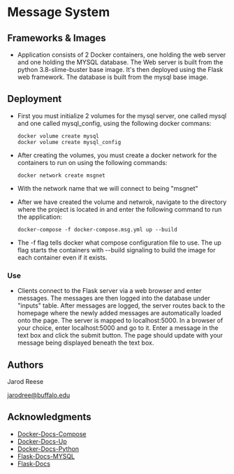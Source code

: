 # Message System

## Frameworks & Images  

* Application consists of 2 Docker containers, one holding the web server and one holding the MYSQL database. The Web server is built from the python 3.8-slime-buster base image. It's then deployed using the Flask web framework. The database is built from the mysql base image. 

## Deployment

* First you must initialize 2 volumes for the mysql server, one called mysql and one called mysql_config, using the following docker commans:
    ```
    docker volume create mysql
    docker volume create mysql_config
    ```

* After creating the volumes, you must create a docker network for the containers to run on using the following commands:
    ```
    docker network create msgnet
    ```
* With the network name that we will connect to being "msgnet"

* After we have created the volume and netwrok, navigate to the directory where the project is located in and enter the following command to run the application:
    ```
    docker-compose -f docker-compose.msg.yml up --build
    ```
* The -f flag tells docker what compose configuration file to use. The up flag starts the containers with --build signaling to build the image for each container even if it exists.

### Use

* Clients connect to the Flask server via a web browser and enter messages. The messages are then logged into the database under "inputs" table. After messages are logged, the server routes back to the homepage where the newly added messages are automatically loaded onto the page. The server is mapped to localhost:5000. In a browser of your choice, enter localhost:5000 and go to it. Enter a message in the text box and click the submit button. The page should update with your message being displayed beneath the text box.

## Authors

Jarod Reese

jarodree@buffalo.edu

## Acknowledgments

* [Docker-Docs-Compose](https://docs.docker.com/compose/)
* [Docker-Docs-Up](https://docs.docker.com/compose/reference/up/)
* [Docker-Docs-Python](https://docs.docker.com/language/python/)
* [Flask-Docs-MYSQL](https://flask-mysql.readthedocs.io/en/stable/)
* [Flask-Docs](https://flask.palletsprojects.com/en/2.0.x/)

